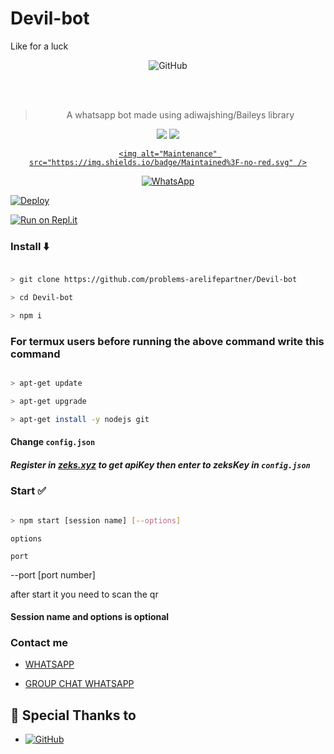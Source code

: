 # Devil-bot
Like for a luck
<div align="center">

<img alt="GitHub" src="https://img.shields.io/badge/WHATSAPP%20BOT-25D32?style=for-the-badge&logoColor=darkgreen"/>

<br><br>

  

> A whatsapp bot made using adiwajshing/Baileys library

 <p>

  <img src ="https://img.shields.io/badge/npm-v7.20.3-green.svg" />

  <img src="https://img.shields.io/badge/node-%3E=16.6.1-darkgreen.svg" />

   <a href="https://github.com/justpiple/whatsapp-bot/commit-activity" target="_blank">

    <img alt="Maintenance" src="https://img.shields.io/badge/Maintained%3F-no-red.svg" />

  </a>

</p>

<a href="https://chat.whatsapp.com/H2dvuYaI3SbKURzstwl7Wn"><img alt="WhatsApp" src="https://img.shields.io/badge/WhatsApp%20Group-25D366?style=for-the-badge&logo=whatsapp&logoColor=white"/></a>

 

</div>

[![Deploy](https://www.herokucdn.com/deploy/button.svg)](https://heroku.com/deploy?template=https://github.com/justpiple/whatsapp-bot/)

[![Run on Repl.it](https://repl.it/badge/github/justpiple/whatsapp-bot)](https://repl.it/github/justpiple/whatsapp-bot)

### Install ⬇️

```bash

> git clone https://github.com/problems-arelifepartner/Devil-bot

> cd Devil-bot

> npm i

```

### For termux users before running the above command write this command

```bash

> apt-get update

> apt-get upgrade

> apt-get install -y nodejs git

```

#### Change `config.json` 

##### Register in <b>[zeks.xyz](https://zeks.xyz)</b> to get apiKey then enter to zeksKey in `config.json`

### Start ✅

```bash

> npm start [session name] [--options]

```

`options`

 `port`

--port [port number]

after start it you need to scan the qr

#### Session name and options is optional

### Contact me

- [WHATSAPP](http://wa.me/919747636994)

- [GROUP CHAT WHATSAPP](https://chat.whatsapp.com/BSEY5YhA9SQJOJboxQVbWD)

## 🙏 Special Thanks to

* <a href="https://github.com/adiwajshing/Baileys"><img alt="GitHub" src="https://img.shields.io/badge/@adiwajshing/Baileys%20-%23121011.svg?style=flat-square&logo=npm&color=white"/></a>

